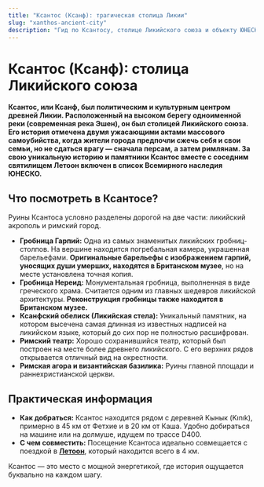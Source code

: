 ```yaml
---
title: "Ксантос (Ксанф): трагическая столица Ликии"
slug: "xanthos-ancient-city"
description: "Гид по Ксантосу, столице Ликийского союза и объекту ЮНЕСКО. Узнайте историю города, дважды выбравшего смерть вместо плена, и исследуйте его уникальные гробницы и театр."
---
```


# Ксантос (Ксанф): столица Ликийского союза

**Ксантос, или Ксанф, был политическим и культурным центром древней Ликии. Расположенный на высоком берегу одноименной реки (современная река Эшен), он был столицей Ликийского союза. Его история отмечена двумя ужасающими актами массового самоубийства, когда жители города предпочли сжечь себя и свои семьи, но не сдаться врагу — сначала персам, а затем римлянам. За свою уникальную историю и памятники Ксантос вместе с соседним святилищем Летоон включен в список Всемирного наследия ЮНЕСКО.**

## Что посмотреть в Ксантосе?

Руины Ксантоса условно разделены дорогой на две части: ликийский акрополь и римский город.

-   **Гробница Гарпий:** Одна из самых знаменитых ликийских гробниц-столпов. На вершине находится погребальная камера, украшенная барельефами. **Оригинальные барельефы с изображением гарпий, уносящих души умерших, находятся в Британском музее**, но на месте установлена точная копия.
-   **Гробница Нереид:** Монументальная гробница, выполненная в виде греческого храма. Считается одним из главных шедевров ликийской архитектуры. **Реконструкция гробницы также находится в Британском музее.**
-   **Ксанфский обелиск (Ликийская стела):** Уникальный памятник, на котором высечена самая длинная из известных надписей на ликийском языке, который до сих пор не полностью расшифрован.
-   **Римский театр:** Хорошо сохранившийся театр, который был построен на месте более древнего ликийского. С его верхних рядов открывается отличный вид на окрестности.
-   **Римская агора и византийская базилика:** Руины главной площади и раннехристианской церкви.

## Практическая информация

-   **Как добраться:** Ксантос находится рядом с деревней Кынык (Kınık), примерно в 45 км от Фетхие и в 20 км от Каша. Удобно добираться на машине или на долмуше, идущем по трассе D400.
-   **С чем совместить:** Посещение Ксантоса идеально совмещается с поездкой в **[Летоон](/articles/letoon-sanctuary)**, который находится всего в 4 км.

Ксантос — это место с мощной энергетикой, где история ощущается буквально на каждом шагу. 